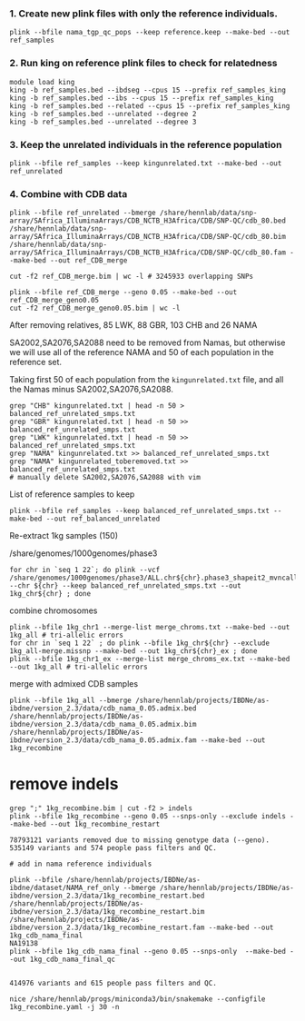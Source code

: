 ### 1. Create new plink files with only the reference individuals.
```
plink --bfile nama_tgp_qc_pops --keep reference.keep --make-bed --out ref_samples
```
### 2. Run king on reference plink files to check for relatedness
```
module load king
king -b ref_samples.bed --ibdseg --cpus 15 --prefix ref_samples_king
king -b ref_samples.bed --ibs --cpus 15 --prefix ref_samples_king
king -b ref_samples.bed --related --cpus 15 --prefix ref_samples_king
king -b ref_samples.bed --unrelated --degree 2
king -b ref_samples.bed --unrelated --degree 3
```

### 3. Keep the unrelated individuals in the reference population

```
plink --bfile ref_samples --keep kingunrelated.txt --make-bed --out ref_unrelated
```


### 4. Combine with CDB data

```
plink --bfile ref_unrelated --bmerge /share/hennlab/data/snp-array/SAfrica_IlluminaArrays/CDB_NCTB_H3Africa/CDB/SNP-QC/cdb_80.bed /share/hennlab/data/snp-array/SAfrica_IlluminaArrays/CDB_NCTB_H3Africa/CDB/SNP-QC/cdb_80.bim /share/hennlab/data/snp-array/SAfrica_IlluminaArrays/CDB_NCTB_H3Africa/CDB/SNP-QC/cdb_80.fam --make-bed --out ref_CDB_merge

cut -f2 ref_CDB_merge.bim | wc -l # 3245933 overlapping SNPs

plink --bfile ref_CDB_merge --geno 0.05 --make-bed --out ref_CDB_merge_geno0.05
cut -f2 ref_CDB_merge_geno0.05.bim | wc -l
```
After removing relatives,
85 LWK, 88 GBR, 103 CHB and 26 NAMA

SA2002,SA2076,SA2088 need to be removed from Namas, but otherwise we will use all of the reference NAMA and 50 of each population in the reference set.

Taking first 50 of each population from the `kingunrelated.txt` file, and all the Namas minus SA2002,SA2076,SA2088.

```
grep "CHB" kingunrelated.txt | head -n 50 > balanced_ref_unrelated_smps.txt
grep "GBR" kingunrelated.txt | head -n 50 >> balanced_ref_unrelated_smps.txt
grep "LWK" kingunrelated.txt | head -n 50 >> balanced_ref_unrelated_smps.txt
grep "NAMA" kingunrelated.txt >> balanced_ref_unrelated_smps.txt
grep "NAMA" kingunrelated_toberemoved.txt >> balanced_ref_unrelated_smps.txt
# manually delete SA2002,SA2076,SA2088 with vim
```

List of reference samples to keep
```
plink --bfile ref_samples --keep balanced_ref_unrelated_smps.txt --make-bed --out ref_balanced_unrelated
```

Re-extract 1kg samples (150)

/share/genomes/1000genomes/phase3

```
for chr in `seq 1 22`; do plink --vcf /share/genomes/1000genomes/phase3/ALL.chr${chr}.phase3_shapeit2_mvncall_integrated_v5a.20130502.genotypes.vcf.gz --chr ${chr} --keep balanced_ref_unrelated_smps.txt --out 1kg_chr${chr} ; done
```

combine chromosomes
```
plink --bfile 1kg_chr1 --merge-list merge_chroms.txt --make-bed --out 1kg_all # tri-allelic errors
for chr in `seq 1 22` ; do plink --bfile 1kg_chr${chr} --exclude 1kg_all-merge.missnp --make-bed --out 1kg_chr${chr}_ex ; done
plink --bfile 1kg_chr1_ex --merge-list merge_chroms_ex.txt --make-bed --out 1kg_all # tri-allelic errors
```

merge with admixed CDB samples
```
plink --bfile 1kg_all --bmerge /share/hennlab/projects/IBDNe/as-ibdne/version_2.3/data/cdb_nama_0.05.admix.bed /share/hennlab/projects/IBDNe/as-ibdne/version_2.3/data/cdb_nama_0.05.admix.bim /share/hennlab/projects/IBDNe/as-ibdne/version_2.3/data/cdb_nama_0.05.admix.fam --make-bed --out 1kg_recombine
```

# remove indels
```
grep ";" 1kg_recombine.bim | cut -f2 > indels
plink --bfile 1kg_recombine --geno 0.05 --snps-only --exclude indels --make-bed --out 1kg_recombine_restart

78793121 variants removed due to missing genotype data (--geno).
535149 variants and 574 people pass filters and QC.

# add in nama reference individuals

plink --bfile /share/hennlab/projects/IBDNe/as-ibdne/dataset/NAMA_ref_only --bmerge /share/hennlab/projects/IBDNe/as-ibdne/version_2.3/data/1kg_recombine_restart.bed /share/hennlab/projects/IBDNe/as-ibdne/version_2.3/data/1kg_recombine_restart.bim /share/hennlab/projects/IBDNe/as-ibdne/version_2.3/data/1kg_recombine_restart.fam --make-bed --out 1kg_cdb_nama_final
NA19138
plink --bfile 1kg_cdb_nama_final --geno 0.05 --snps-only  --make-bed --out 1kg_cdb_nama_final_qc


414976 variants and 615 people pass filters and QC.

nice /share/hennlab/progs/miniconda3/bin/snakemake --configfile 1kg_recombine.yaml -j 30 -n
